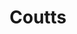 ---
facebook: https://facebook.com/coutts
instagram: https://instagram.com/couttsbank
linkedin: https://linkedin.com/company/coutts
logohandle: coutts
sort: coutts
title: Coutts
twitter: https://x.com/CouttsandCo
website: https://www.coutts.com/
wikipedia: https://en.wikipedia.org/wiki/Coutts
---